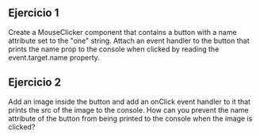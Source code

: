 ## Ejercicio 1

Create a MouseClicker component that contains a button with a name attribute set to the "one" string.
Attach an event handler to the button that prints the name prop to the console when clicked by reading the event.target.name property.

## Ejercicio 2

Add an image inside the button and add an onClick event handler to it that prints the src of the image to the console.
How can you prevent the name attribute of the button from being printed to the console when the image is clicked?
